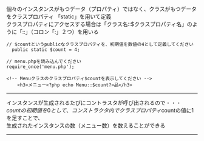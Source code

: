 個々のインスタンスがもつデータ（プロパティ）ではなく、クラスがもつデータをクラスプロパティ 「static」を用いて定義  
クラスプロパティにアクセスする場合は「クラス名::$クラスプロパティ名」のように「::」（コロン「:」２つ）を用いる 
```
// $countというpublicなクラスプロパティを、初期値を数値の4として定義してください
  public static $count = 4;

// menu.phpを読み込んでください
require_once('menu.php');

<!-- Menuクラスのクラスプロパティ$countを表示してください -->
    <h3>メニュー<?php echo Menu::$count?>品</h3>
```
***
インスタンスが生成されるたびにコントラスタが呼び出されるので・・・  
$countの初期値を0として、  
コンストラクタ内でクラスプロパティ$countの値に1を足すことで、  
生成されたインスタンスの数（メニュー数）を数えることができる  
***
